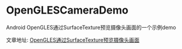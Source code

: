 # OpenGLESCameraDemo

Android OpenGLES通过SurfaceTexture预览摄像头画面的一个示例demo

文章地址: [OpenGLES通过SurfaceTexture预览摄像头画面](http://zengzhaowen.cn/OpenGLES%E9%80%9A%E8%BF%87SurfaceTexture%E9%A2%84%E8%A7%88%E6%91%84%E5%83%8F%E5%A4%B4%E7%94%BB%E9%9D%A2.html)
